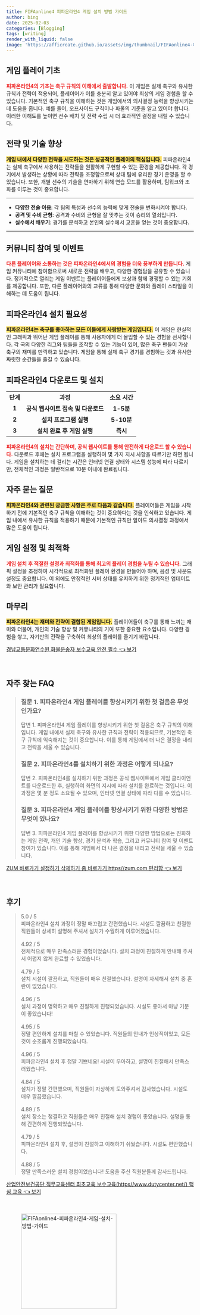 ```yaml
---
title: FIFAonline4 피파온라인4 게임 설치 방법 가이드
author: bing
date: 2025-02-03
categories: [Blogging]
tags: [writing]
render_with_liquid: false
image: 'https://afficreate.github.io/assets/img/thumbnail/FIFAonline4-피파온라인4-게임-설치-방법-가이드.webp'
---
```



<h2 id='게임 플레이 기초'>게임 플레이 기초</h2>

<p><b><span style="color: #ee2323;">피파온라인4의 기초는 축구 규칙의 이해에서 출발합니다.</span></b> 이 게임은 실제 축구와 유사한 규칙과 전략이 적용되어, 플레이어가 이를 충분히 알고 있어야 최상의 게임 경험을 할 수 있습니다. 기본적인 축구 규칙을 이해하는 것은 게임에서의 의사결정 능력을 향상시키는데 도움을 줍니다. 예를 들어, 오프사이드 규칙이나 파울의 기준을 알고 있어야 합니다. 이러한 이해도를 높이면 선수 배치 및 전략 수립 시 더 효과적인 결정을 내릴 수 있습니다.</p>

<h2 id='전략 및 기술 향상'>전략 및 기술 향상</h2>

<p><b><span style="background-color: #ffe066;">게임 내에서 다양한 전략을 시도하는 것은 성공적인 플레이의 핵심입니다.</span></b> 피파온라인4는 실제 축구에서 사용하는 전략들을 원활하게 구현할 수 있는 환경을 제공합니다. 각 경기에서 발생하는 상황에 따라 전략을 조정함으로써 상대 팀에 유리한 경기 운영을 할 수 있습니다. 또한, 개별 선수의 기술을 연마하기 위해 연습 모드를 활용하며, 팀워크와 조화를 이루는 것이 중요합니다.</p>

<hr />

<ul>
    <li><b>다양한 전술 이용</b>: 각 팀의 특성과 선수의 능력에 맞게 전술을 변화시켜야 합니다.</li>
    <li><b>공격 및 수비 균형</b>: 공격과 수비의 균형을 잘 맞추는 것이 승리의 열쇠입니다.</li>
    <li><b>실수에서 배우기</b>: 경기를 분석하고 본인의 실수에서 교훈을 얻는 것이 중요합니다.</li>
</ul>

<hr />

<h2 id='커뮤니티 참여 및 이벤트'>커뮤니티 참여 및 이벤트</h2>

<p><b><span style="color: #ee2323;">다른 플레이어와 소통하는 것은 피파온라인4에서의 경험을 더욱 풍부하게 만듭니다.</span></b> 게임 커뮤니티에 참여함으로써 새로운 전략을 배우고, 다양한 경험담을 공유할 수 있습니다. 정기적으로 열리는 게임 이벤트는 플레이어들에게 보상과 함께 경쟁할 수 있는 기회를 제공합니다. 또한, 다른 플레이어와의 교류를 통해 다양한 문화와 플레이 스타일을 이해하는 데 도움이 됩니다.</p>

<h2 id='피파온라인4 설치 필요성'>피파온라인4 설치 필요성</h2>

<p><b><span style="background-color: #ffe066;">피파온라인4는 축구를 좋아하는 모든 이들에게 사랑받는 게임입니다.</span></b> 이 게임은 현실적인 그래픽과 뛰어난 게임 플레이를 통해 사용자에게 더 몰입할 수 있는 경험을 선사합니다. 각 국의 다양한 리그와 팀들을 조작할 수 있는 기능이 있어, 많은 축구 팬들이 가상 축구의 재미를 만끽하고 있습니다. 게임을 통해 실제 축구 경기를 경험하는 것과 유사한 짜릿한 순간들을 즐길 수 있습니다.</p>

<h2 id='피파온라인4 다운로드 및 설치'>피파온라인4 다운로드 및 설치</h2>

<table>
    <tr>
        <td style="text-align: center; height: 17px;"><b>단계</b></td>
        <td style="text-align: center; height: 17px;"><b>과정</b></td>
        <td style="text-align: center; height: 17px;"><b>소요 시간</b></td>
    </tr>
    <tr>
        <td style="text-align: center; height: 17px;"><b>1</b></td>
        <td style="text-align: center; height: 17px;"><b>공식 웹사이트 접속 및 다운로드</b></td>
        <td style="text-align: center; height: 17px;"><b>1-5분</b></td>
    </tr>
    <tr>
        <td style="text-align: center; height: 17px;"><b>2</b></td>
        <td style="text-align: center; height: 17px;"><b>설치 프로그램 실행</b></td>
        <td style="text-align: center; height: 17px;"><b>5-10분</b></td>
    </tr>
    <tr>
        <td style="text-align: center; height: 17px;"><b>3</b></td>
        <td style="text-align: center; height: 17px;"><b>설치 완료 후 게임 실행</b></td>
        <td style="text-align: center; height: 17px;"><b>즉시</b></td>
    </tr>
</table>

<p><b><span style="color: #ee2323;">피파온라인4의 설치는 간단하며, 공식 웹사이트를 통해 안전하게 다운로드 할 수 있습니다.</span></b> 다운로드 후에는 설치 프로그램을 실행하여 몇 가지 지시 사항을 따르기만 하면 됩니다. 게임을 설치하는 데 걸리는 시간은 인터넷 연결 상태와 시스템 성능에 따라 다르지만, 전체적인 과정은 일반적으로 10분 이내에 완료됩니다.</p>

<h2 id='자주 묻는 질문'>자주 묻는 질문</h2>

<p><b><span style="background-color: #ffe066;">피파온라인4와 관련된 궁금한 사항은 주로 다음과 같습니다.</span></b> 플레이어들은 게임을 시작하기 전에 기본적인 축구 규칙을 이해하는 것이 중요하다는 것을 인식하고 있습니다. 게임 내에서 유사한 규칙을 적용하기 때문에 기본적인 규칙만 알아도 의사결정 과정에서 많은 도움이 됩니다.</p>

<h2 id='게임 설정 및 최적화'>게임 설정 및 최적화</h2>

<p><b><span style="color: #ee2323;">게임 설치 후 적절한 설정과 최적화를 통해 최고의 플레이 경험을 누릴 수 있습니다.</span></b> 그래픽 설정을 조정하여 시각적으로 최적화된 플레이 환경을 만들어야 하며, 음성 및 사운드 설정도 중요합니다. 이 외에도 안정적인 서버 상태를 유지하기 위한 정기적인 업데이트와 보안 관리가 필요합니다.</p>

<h2 id='마무리'>마무리</h2>

<p><b><span style="background-color: #ffe066;">피파온라인4는 재미와 전략이 결합된 게임입니다.</span></b> 플레이어들이 축구를 통해 느끼는 재미와 더불어, 개인의 기술 향상 및 커뮤니티의 기여 또한 중요한 요소입니다. 다양한 경험을 쌓고, 자기만의 전략을 구축하여 최상의 플레이를 즐기기 바랍니다.</p>


<p><a class="click-button" title="경남교통문화연수원 화물운송자 보수교육 안전 필수" href="https://afficreate.github.io/posts/%EA%B2%BD%EB%82%A8%EA%B5%90%ED%86%B5%EB%AC%B8%ED%99%94%EC%97%B0%EC%88%98%EC%9B%90-%ED%99%94%EB%AC%BC%EC%9A%B4%EC%86%A1%EC%9E%90-%EB%B3%B4%EC%88%98%EA%B5%90%EC%9C%A1-%EC%95%88%EC%A0%84-%ED%95%84%EC%88%98/" rel="dofollow">경남교통문화연수원 화물운송자 보수교육 안전 필수 👈 보기</a></p><br>
<h2 id='자주_찾는_FAQ'>자주 찾는 FAQ</h2>
<div itemscope="" itemtype="https://schema.org/FAQPage"> 
<blockquote> 
<div itemscope="" itemprop="mainEntity" itemtype="https://schema.org/Question"> 
<h3 itemprop="name">질문 1. 피파온라인4 게임 플레이를 향상시키기 위한 첫 걸음은 무엇인가요?</h3> 
<div itemscope="" itemprop="acceptedAnswer" itemtype="https://schema.org/Answer"> 
<span itemprop="text"> 
<p>답변 1. 피파온라인4 게임 플레이를 향상시키기 위한 첫 걸음은 축구 규칙의 이해입니다. 게임 내에서 실제 축구와 유사한 규칙과 전략이 적용되므로, 기본적인 축구 규칙에 익숙해지는 것이 중요합니다. 이를 통해 게임에서 더 나은 결정을 내리고 전략을 세울 수 있습니다.</p> 
</span> 
</div> 
</div> 

<div itemscope="" itemprop="mainEntity" itemtype="https://schema.org/Question"> 
<h3 itemprop="name">질문 2. 피파온라인4를 설치하기 위한 과정은 어떻게 되나요?</h3> 
<div itemscope="" itemprop="acceptedAnswer" itemtype="https://schema.org/Answer"> 
<span itemprop="text"> 
<p>답변 2. 피파온라인4를 설치하기 위한 과정은 공식 웹사이트에서 게임 클라이언트를 다운로드한 후, 실행하여 화면의 지시에 따라 설치를 완료하는 것입니다. 이 과정은 몇 분 정도 소요될 수 있으며, 인터넷 연결 상태에 따라 다를 수 있습니다.</p> 
</span> 
</div> 
</div> 

<div itemscope="" itemprop="mainEntity" itemtype="https://schema.org/Question"> 
<h3 itemprop="name">질문 3. 피파온라인4 게임 플레이를 향상시키기 위한 다양한 방법은 무엇이 있나요?</h3> 
<div itemscope="" itemprop="acceptedAnswer" itemtype="https://schema.org/Answer"> 
<span itemprop="text"> 
<p>답변 3. 피파온라인4 게임 플레이를 향상시키기 위한 다양한 방법으로는 진화하는 게임 전략, 개인 기술 향상, 경기 분석과 학습, 그리고 커뮤니티 참여 및 이벤트 참여가 있습니다. 이를 통해 게임에서 더 나은 결정을 내리고 전략을 세울 수 있습니다.</p> 
</span> 
</div> 
</div> 
</blockquote> 
</div>
<p><a class="click-button" title="ZUM 바로가기 설정하기 삭제하기 줌 바로가기 https//zum.com 편리함" href="https://afficreate.github.io/posts/ZUM-%EB%B0%94%EB%A1%9C%EA%B0%80%EA%B8%B0-%EC%84%A4%EC%A0%95%ED%95%98%EA%B8%B0-%EC%82%AD%EC%A0%9C%ED%95%98%EA%B8%B0-%EC%A4%8C-%EB%B0%94%EB%A1%9C%EA%B0%80%EA%B8%B0-httpszum.com-%ED%8E%B8%EB%A6%AC%ED%95%A8/" rel="dofollow">ZUM 바로가기 설정하기 삭제하기 줌 바로가기 https//zum.com 편리함 👈 보기</a></p><br>
<h2 id='후기'>후기</h2>
<div itemscope itemtype="https://schema.org/Product">
  <blockquote>
  <div itemprop="review" itemscope itemtype="https://schema.org/Review">
      <div itemprop="reviewRating" itemscope itemtype="https://schema.org/Rating"> <span itemprop="ratingValue">5.0</span> / <span itemprop="bestRating">5</span> </div>
      <span itemprop="reviewBody">피파온라인4 설치 과정이 정말 매끄럽고 간편했습니다. 시설도 깔끔하고 친절한 직원들이 상세히 설명해 주셔서 설치가 수월하게 이루어졌습니다.</span>
  </div>
  <br>
  <div itemprop="review" itemscope itemtype="https://schema.org/Review">
      <div itemprop="reviewRating" itemscope itemtype="https://schema.org/Rating"> <span itemprop="ratingValue">4.92</span> / <span itemprop="bestRating">5</span> </div>
      <span itemprop="reviewBody">전체적으로 매우 만족스러운 경험이었습니다. 설치 과정이 친절하게 안내해 주셔서 어렵지 않게 완료할 수 있었습니다.</span>
  </div>
  <br>
  <div itemprop="review" itemscope itemtype="https://schema.org/Review">
      <div itemprop="reviewRating" itemscope itemtype="https://schema.org/Rating"> <span itemprop="ratingValue">4.79</span> / <span itemprop="bestRating">5</span> </div>
      <span itemprop="reviewBody">설치 시설이 깔끔하고, 직원들이 매우 친절했습니다. 설명이 자세해서 설치 중 혼란이 없었습니다.</span>
  </div>
  <br>
  <div itemprop="review" itemscope itemtype="https://schema.org/Review">
      <div itemprop="reviewRating" itemscope itemtype="https://schema.org/Rating"> <span itemprop="ratingValue">4.96</span> / <span itemprop="bestRating">5</span> </div>
      <span itemprop="reviewBody">설치 과정이 명확하고 매우 친절하게 진행되었습니다. 시설도 좋아서 마냥 기분이 좋았습니다!</span>
  </div>
  <br>
  <div itemprop="review" itemscope itemtype="https://schema.org/Review">
      <div itemprop="reviewRating" itemscope itemtype="https://schema.org/Rating"> <span itemprop="ratingValue">4.95</span> / <span itemprop="bestRating">5</span> </div>
      <span itemprop="reviewBody">정말 편안하게 설치를 마칠 수 있었습니다. 직원들의 안내가 인상적이었고, 모든 것이 순조롭게 진행되었습니다.</span>
  </div>
  <br>
  <div itemprop="review" itemscope itemtype="https://schema.org/Review">
      <div itemprop="reviewRating" itemscope itemtype="https://schema.org/Rating"> <span itemprop="ratingValue">4.96</span> / <span itemprop="bestRating">5</span> </div>
      <span itemprop="reviewBody">피파온라인4 설치 후 정말 기쁘네요! 시설이 우아하고, 설명이 친절해서 만족스러웠습니다.</span>
  </div>
  <br>
  <div itemprop="review" itemscope itemtype="https://schema.org/Review">
      <div itemprop="reviewRating" itemscope itemtype="https://schema.org/Rating"> <span itemprop="ratingValue">4.84</span> / <span itemprop="bestRating">5</span> </div>
      <span itemprop="reviewBody">설치가 정말 간편했으며, 직원들이 자상하게 도와주셔서 감사했습니다. 시설도 매우 깔끔했습니다.</span>
  </div>
  <br>
  <div itemprop="review" itemscope itemtype="https://schema.org/Review">
      <div itemprop="reviewRating" itemscope itemtype="https://schema.org/Rating"> <span itemprop="ratingValue">4.89</span> / <span itemprop="bestRating">5</span> </div>
      <span itemprop="reviewBody">설치 장소는 청결하고 직원들은 매우 친절해 설치 경험이 좋았습니다. 설명을 통해 간편하게 진행되었습니다.</span>
  </div>
  <br>
  <div itemprop="review" itemscope itemtype="https://schema.org/Review">
      <div itemprop="reviewRating" itemscope itemtype="https://schema.org/Rating"> <span itemprop="ratingValue">4.79</span> / <span itemprop="bestRating">5</span> </div>
      <span itemprop="reviewBody">피파온라인4 설치 후, 설명이 친절하고 이해하기 쉬웠습니다. 시설도 편안했습니다.</span>
  </div>
  <br>
  <div itemprop="review" itemscope itemtype="https://schema.org/Review">
      <div itemprop="reviewRating" itemscope itemtype="https://schema.org/Rating"> <span itemprop="ratingValue">4.88</span> / <span itemprop="bestRating">5</span> </div>
      <span itemprop="reviewBody">정말 만족스러운 설치 경험이었습니다! 도움을 주신 직원분들께 감사드립니다.</span>
  </div>
  </blockquote>
</div>
<p><a class="click-button" title="산업안전보건공단 직무교육센터 최초교육 보수교육(https//www.dutycenter.net/) 핵심 교육" href="https://afficreate.github.io/posts/%EC%82%B0%EC%97%85%EC%95%88%EC%A0%84%EB%B3%B4%EA%B1%B4%EA%B3%B5%EB%8B%A8-%EC%A7%81%EB%AC%B4%EA%B5%90%EC%9C%A1%EC%84%BC%ED%84%B0-%EC%B5%9C%EC%B4%88%EA%B5%90%EC%9C%A1-%EB%B3%B4%EC%88%98%EA%B5%90%EC%9C%A1(httpswww.dutycenter.net)-%ED%95%B5%EC%8B%AC-%EA%B5%90%EC%9C%A1/" rel="dofollow">산업안전보건공단 직무교육센터 최초교육 보수교육(https//www.dutycenter.net/) 핵심 교육 👈 보기</a></p><br>
<figure class="image"><img src="https://afficreate.github.io/assets/img/thumbnail/FIFAonline4-피파온라인4-게임-설치-방법-가이드.webp" alt="FIFAonline4-피파온라인4-게임-설치-방법-가이드" width="256" height="256"></figure>